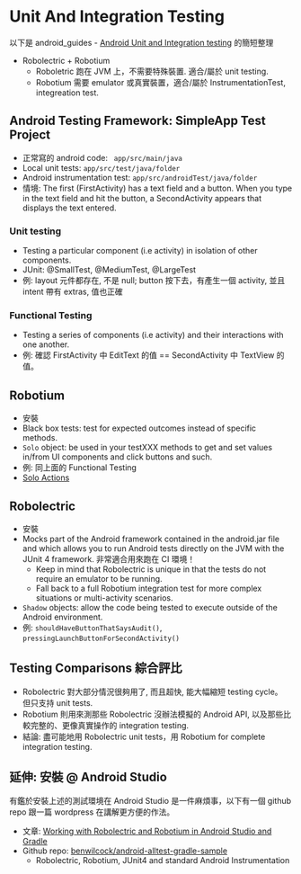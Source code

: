 # Unit And Integration Testing

以下是 android_guides - [Android Unit and Integration testing](https://github.com/codepath/android_guides/wiki/Android-Unit-and-Integration-testing) 的簡短整理

- Robolectric + Robotium
    - Roboletric 跑在 JVM 上，不需要特殊裝置. 適合/屬於 unit testing.
    - Robotium 需要 emulator 或真實裝置，適合/屬於 InstrumentationTest, integreation test.

## Android Testing Framework: SimpleApp Test Project

- 正常寫的 android code: ` app/src/main/java`
- Local unit tests: `app/src/test/java/folder`
- Android instrumentation test: `app/src/androidTest/java/folder`
- 情境: The first (FirstActivity) has a text field and a button. When you type in the text field and hit the button, a SecondActivity appears that displays the text entered.

### Unit testing

- Testing a particular component (i.e activity) in isolation of other components.
- JUnit: @SmallTest, @MediumTest, @LargeTest
- 例: layout 元件都存在, 不是 null; button 按下去，有產生一個 activity, 並且 intent 帶有 extras, 值也正確

### Functional Testing

- Testing a series of components (i.e activity) and their interactions with one another.
- 例: 確認 FirstActivity 中 EditText 的值 == SecondActivity 中 TextView 的值。

## Robotium

- 安裝
- Black box tests: test for expected outcomes instead of specific methods.
- `Solo` object: be used in your testXXX methods to get and set values in/from UI components and click buttons and such.
- 例: 同上面的 Functional Testing
- [Solo Actions](https://github.com/codepath/android_guides/wiki/Android-Unit-and-Integration-testing#solo-actions)

## Robolectric

- 安裝
- Mocks part of the Android framework contained in the android.jar file and which allows you to run Android tests directly on the JVM with the JUnit 4 framework. 非常適合用來跑在 CI 環境！
    - Keep in mind that Robolectric is unique in that the tests do not require an emulator to be running.
    - Fall back to a full Robotium integration test for more complex situations or multi-activity scenarios.
- `Shadow` objects: allow the code being tested to execute outside of the Android environment.
- 例: `shouldHaveButtonThatSaysAudit()`, `pressingLaunchButtonForSecondActivity()`

## Testing Comparisons 綜合評比

- Robolectric 對大部分情況很夠用了, 而且超快, 能大幅縮短 testing cycle。 但只支持 unit tests.
- Robotium 則用來測那些 Robolectric 沒辦法模擬的 Android API, 以及那些比較完整的、更像真實操作的 integration testing.
- 結論: 盡可能地用 Robolectric unit tests，用 Robotium for complete integration testing.


## 延伸: 安裝 @ Android Studio

有鑑於安裝上述的測試環境在 Android Studio 是一件麻煩事，以下有一個 github repo 跟一篇 wordpress 在講解更方便的作法。

- 文章: [Working with Robolectric and Robotium in Android Studio and Gradle](https://benwilcock.wordpress.com/2015/01/20/working-with-robolectric-and-robotium-in-android-studio-and-gradle/)
- Github repo: [benwilcock/android-alltest-gradle-sample](https://github.com/benwilcock/android-alltest-gradle-sample)
    - Robolectric, Robotium, JUnit4 and standard Android Instrumentation
